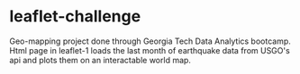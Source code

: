 # leaflet-challenge

Geo-mapping project done through Georgia Tech Data Analytics bootcamp. Html page in leaflet-1 loads the last month of earthquake data from USGO's api and plots them on an interactable world map.
